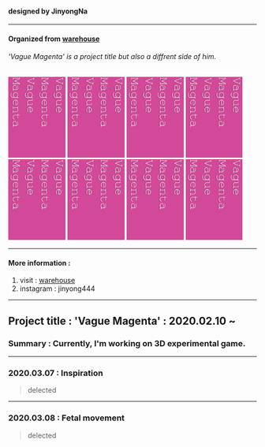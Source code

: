 #### designed by JinyongNa
------------------------------------------
#### Organized from [warehouse](https://jinyongart.tumblr.com/)
###### 'Vague Magenta' is a project title but also a diffrent side of him.
  <img src="./logo.png" width="23%" height="23%">  <img src="./logo.png" width="23%" height="23%">  <img src="./logo.png" width="23%" height="23%">  <img src="./logo.png" width="23%" height="23%">  <img src="./logo.png" width="23%" height="23%">  <img src="./logo.png" width="23%" height="23%">  <img src="./logo.png" width="23%" height="23%">  <img src="./logo.png" width="23%" height="23%">

--------------------------------------------

#### More information : 
1. visit : [warehouse](https://jinyongart.tumblr.com/)
2. instagram : jinyong444
  
---------------------------------------------------------
## Project title : 'Vague Magenta' : 2020.02.10 ~
### Summary : Currently, I'm working on 3D experimental game.

------------------------------------------------

### 2020.03.07 : Inspiration
> delected

-------------------------

### 2020.03.08 : Fetal movement
> delected
